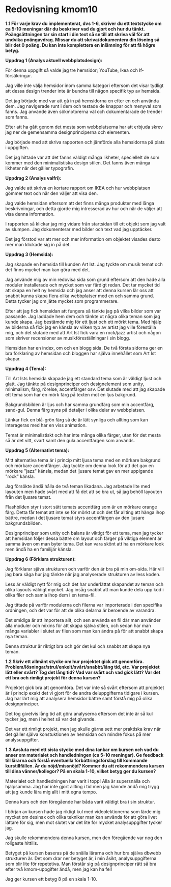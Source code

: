 ---
---
Redovisning kmom10
=========================

**1.1 För varje krav du implementerat, dvs 1-6, skriver du ett textstycke om ca 5-10 meningar där du beskriver vad du gjort och hur du tänkt. Poängsättningen tar sin start i din text så se till att skriva väl för att undvika poängavdrag. Missar du att skriva/dokumentera din lösning så blir det 0 poäng. Du kan inte komplettera en inlämning för att få högre betyg.**

**Uppdrag 1 (Analys aktuell webbplatsdesign):**

För denna uppgift så valde jag tre hemsidor; YouTube, Ikea och If-försäkringar.

Jag ville inte välja hemsidor inom samma kategori eftersom det visar tydligt att dessa design trender inte är bundna till någon specifik typ av hemsida.

Det jag började med var att gå in på hemsidorna en efter en och använda dem. Jag navigerade runt i dem och testade de knappar och menyval som fanns. Jag använde även sökmotorerna väl och dokumentarade de trender som fanns.

Efter att ha gått genom det mesta som webbplatserna har att erbjuda skrev jag ner de gemensamma designprinciperna och elementen.

Jag började med att skriva rapporten och jämförde alla hemsidorna på plats i uppgiften.

Det jag hittade var att det fanns väldigt många likheter, speciellelt de som kommer med den minimalistiska design stilen. Det fanns även många likheter när det gäller typografin.

**Uppdrag 2 (Analys valfri):**

Jag valde att skriva en kortare rapport om IKEA och hur webbplatsen gömmer text och när den väljer att visa den.

Jag valde hemsidan eftersom att det finns många produkter med långa beskrivningar, och detta gjorde mig intresserad av hur och när de väljer att visa denna information.

I rapporten så klickar jag mig vidare från startsidan till ett objekt som jag valt av slumpen. Jag dokumenterar med bilder och text vad jag upptäcker.

Det jag förstod var att mer och mer information om objektet visades desto mer man klickade sig in på det.

**Uppdrag 3 (Hemsida):**

Jag skapade en hemsida till kunden Art Ist. Jag tyckte om musik temat och det finns mycket man kan göra med det.

Jag använde mig av min redovisa sida som grund eftersom att den hade alla moduler installerade och mycket som var färdigt redan. Det tar mycket tid att skapa en helt ny hemsida och jag anser att denna kursen lär oss att snabbt kunna skapa flera olika webbplatser med en och samma grund. Detta tycker jag om jätte mycket som programmerare.

Efter att jag fick hemsidan att fungera så tänkte jag på vilka bilder som var passande. Jag laddade hem dem och tänkte ut några olika teman som jag kunde skapa. Jag bestämde mig för ett ljust och ett mörkt tema. Med hjälp av bilderna så fick jag en känsla av vilken typ av artist jag ville föreställa mig, och det slutade med att Art Ist fick vara en rock/jazz artist och någon som skriver recensioner av musikföreställningar i sin blogg.

Hemsidan har en index, om och en blogg sida. De två första sidorna ger en bra förklaring av hemsidan och bloggen har själva innehållet som Art Ist skapar.

**Uppdrag 4 (Tema):**

Till Art Ists hemsida skapade jag ett standard tema som är väldigt ljust och glatt. Jag tänkte på designprinciper och designelement som unity, minimalism, färg, rörelse, accentfärger osv.
Det slutade med att jag skapade ett tema som har en mörk färg på texten mot en ljus bakgrund.

Bakgrundsbilden är ljus och har samma grundfärg som min accentfärg, sand-gul. Denna färg syns på detaljer i olika delar av webbplatsen.

Länkar fick en blå-grön färg så de är lätt synliga och allting som kan interageras med har en viss animation.

Temat är minimalistiskt och har inte många olika färger, utan för det mesta så är det vitt, svart samt den gula accentfärgen som används.

**Uppdrag 5 (Alternativt tema):**

Mitt alternativa tema är i princip mitt ljusa tema med en mörkare bakgrund och mörkare accentfärger. Jag tyckte om denna look för att det gav en mörkare "jazz" känsla, medan det ljusare temat gav en mer uppigande "rock" känsla.

Jag försökte ändå hålla de två teman likadana. Jag arbetade lite med layouten men hade svårt med att få det att se bra ut, så jag behöll layouten från det ljusare temat.

Flashbilden styr i stort sätt temats accentfärg som är en mörkare orange färg. Detta får temat att inte se för mörkt ut och det får allting att hänga ihop bättre, medan i det ljusare temat styrs accentfärgen av den ljusare bakgrundsbilden.

Designprinciper som unity och balans är viktigt för ett tema, men jag tycker att hemsidan följer dessa bättre om layout och färger på viktiga element är samma även om man byter tema. Det kan vara skönt att ha en mörkare look men ändå ha en familijär känsla.

**Uppdrag 6 (Förklara strukturen):**

Jag förklarar sjäva strukturen och varför den är bra på min om-sida. Här vill jag bara säga hur jag tänkte när jag analyserade strukturen av less koden.

Less är väldigt nytt för mig och det har underlättat skapandet av teman och olika layouts väldigt mycket. Jag insåg snabbt att man kunde dela upp kod i olika filer och samla ihop dem i en tema-fil.

Jag tittade på varför modulerna och filerna var importerade i den specifika ordningen, och det var för att de olika delarna är beroende av varandra.

Det smidiga är att importera allt, och sen använda en fil där man använder alla moduler och mixins för att skapa själva stilen, och sedan har man många variabler i slutet av filen som man kan ändra på för att snabbt skapa nya teman.

Denna struktur är riktigt bra och gör det kul och snabbt att skapa nya teman.

**1.2 Skriv ett allmänt stycke om hur projektet gick att genomföra. Problem/lösningar/strul/enkelt/svårt/snabbt/lång tid, etc. Var projektet lätt eller svårt? Tog det lång tid? Vad var svårt och vad gick lätt? Var det ett bra och rimligt projekt för denna kursen?**

Projektet gick bra att genomföra. Det var inte så svårt eftersom att projektet är i princip exakt det vi gjort för de andra deluppgifterna tidigare i kursen. Jag har lärt mig att analysera hemsidor bättre samt förstå mig på olika designprinciper.

Det tog givetvis lång tid att göra analyserna eftersom det inte är så kul tycker jag, men i helhet så var det givande.

Det var ett rimligt projekt, men jag skulle gärna sett mer praktiska krav när det gäller själva konstuktionen av hemsidan och mindre fokus på mer analysuppgifter.

**1.3 Avsluta med ett sista stycke med dina tankar om kursen och vad du anser om materialet och handledningen (ca 5-10 meningar). Ge feedback till lärarna och förslå eventuella förbättringsförslag till kommande kurstillfällen. Är du nöjd/missnöjd? Kommer du att rekommendera kursen till dina vänner/kollegor? På en skala 1-10, vilket betyg ger du kursen?**

Materialet och handledningen har varit i topp! Alla är supersnälla och hjälpsamma. Jag har inte gjort allting i tid men jag kännde ändå mig trygg att jag kunde lära mig allt i mitt egna tempo.

Denna kurs och den föregående har båda varit väldigt bra i sin struktur.

I början av kursen hade jag riktigt kul med videolektionerna som lärde mig mycket om desinax och olika tekniker man kan använda för att göra livet lättare för sig, men mot slutet var det lite för mycket analysuppgifter tycker jag.

Jag skulle rekommendera denna kursen, men den föregående var nog den roligaste hittills.

Betyget på kursen baseras på de snälla lärarna och hur bra själva dbwebb strukturen är. Det som drar ner betyget är, i min åsikt, analysuppgifterna som blir lite för repetetiva. Man förstår sig på designprinciper rätt så bra efter två kmom-uppgifter ändå, men jag kan ha fel!

Jag ger kursen ett betyg 8 på en skala 1-10.
